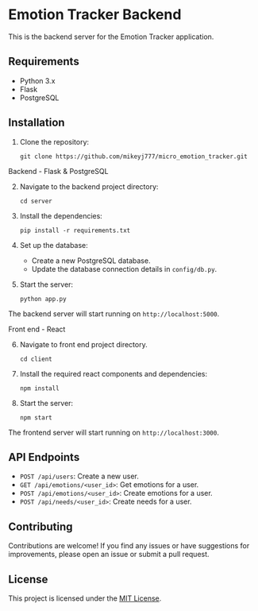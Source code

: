 # Emotion Tracker Backend

This is the backend server for the Emotion Tracker application.

## Requirements

- Python 3.x
- Flask
- PostgreSQL

## Installation

1. Clone the repository:
   ```
   git clone https://github.com/mikeyj777/micro_emotion_tracker.git
   ```

Backend - Flask & PostgreSQL

2. Navigate to the backend project directory:
   ```
   cd server
   ```

3. Install the dependencies:
   ```
   pip install -r requirements.txt
   ```

4. Set up the database:
   - Create a new PostgreSQL database.
   - Update the database connection details in `config/db.py`.

5. Start the server:
   ```
   python app.py
   ```


The backend server will start running on `http://localhost:5000`.

Front end - React

6.  Navigate to front end project directory.
    ```
    cd client
    ```

7.  Install the required react components and dependencies:
    ```
    npm install
    ```

8.  Start the server:
    ```
    npm start
    ```
The frontend server will start running on `http://localhost:3000`.

## API Endpoints

- `POST /api/users`: Create a new user.
- `GET /api/emotions/<user_id>`: Get emotions for a user.
- `POST /api/emotions/<user_id>`: Create emotions for a user.
- `POST /api/needs/<user_id>`: Create needs for a user.

## Contributing

Contributions are welcome! If you find any issues or have suggestions for improvements, please open an issue or submit a pull request.

## License

This project is licensed under the [MIT License](LICENSE).